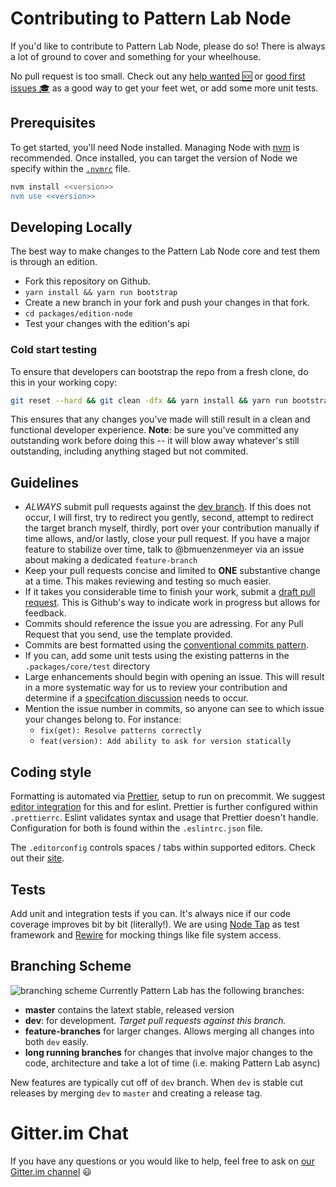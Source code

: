 # Contributing to Pattern Lab Node

If you'd like to contribute to Pattern Lab Node, please do so! There is always a lot of ground to cover and something for your wheelhouse.

No pull request is too small. Check out any [help wanted 🆘](https://github.com/pattern-lab/patternlab-node/issues?q=is%3Aissue+is%3Aopen+label%3A%22help+wanted+%3Asos%3A%22) or [good first issues 🎓](https://github.com/pattern-lab/patternlab-node/issues?q=is%3Aopen+is%3Aissue+label%3A%22good+first+issue+%3Amortar_board%3A%22) as a good way to get your feet wet, or add some more unit tests.

## Prerequisites

To get started, you'll need Node installed. Managing Node with [nvm](https://github.com/creationix/nvm) is recommended. Once installed, you can target the version of Node we specify within the [`.nvmrc`](https://github.com/pattern-lab/patternlab-node/blob/master/.nvmrc) file.

```sh
nvm install <<version>>
nvm use <<version>>
```

## Developing Locally

The best way to make changes to the Pattern Lab Node core and test them is through an edition.

* Fork this repository on Github.
* `yarn install && yarn run bootstrap`
* Create a new branch in your fork and push your changes in that fork.
* `cd packages/edition-node`
* Test your changes with the edition's api

### Cold start testing

To ensure that developers can bootstrap the repo from a fresh clone, do this in your working copy:

```sh
git reset --hard && git clean -dfx && yarn install && yarn run bootstrap
```

This ensures that any changes you've made will still result in a clean and functional developer experience. **Note**: be sure you've committed any outstanding work before doing this -- it will blow away whatever's still outstanding, including anything staged but not commited.

## Guidelines

* _ALWAYS_ submit pull requests against the [dev branch](https://github.com/pattern-lab/patternlab-node/tree/dev). If this does not occur, I will first, try to redirect you gently, second, attempt to redirect the target branch myself, thirdly, port over your contribution manually if time allows, and/or lastly, close your pull request. If you have a major feature to stabilize over time, talk to @bmuenzenmeyer via an issue about making a dedicated `feature-branch`
* Keep your pull requests concise and limited to **ONE** substantive change at a time. This makes reviewing and testing so much easier.
* If it takes you considerable time to finish your work, submit a [draft pull request](https://github.blog/2019-02-14-introducing-draft-pull-requests/). This is Github's way to indicate work in progress but allows for feedback.
* Commits should reference the issue you are adressing. For any Pull Request that you send, use the template provided.
* Commits are best formatted using the [conventional commits pattern](https://conventionalcommits.org/).
* If you can, add some unit tests using the existing patterns in the `.packages/core/test` directory
* Large enhancements should begin with opening an issue. This will result in a more systematic way for us to review your contribution and determine if a [specifcation discussion](https://github.com/pattern-lab/the-spec/issues) needs to occur.
* Mention the issue number in commits, so anyone can see to which issue your changes belong to. For instance:
  * `fix(get): Resolve patterns correctly`
  * `feat(version): Add ability to ask for version statically`

## Coding style

Formatting is automated via [Prettier](https://prettier.io/), setup to run on precommit. We suggest [editor integration](https://prettier.io/docs/en/editors.html) for this and for eslint. Prettier is further configured within `.prettierrc`. Eslint validates syntax and usage that Prettier doesn't handle. Configuration for both is found within the `.eslintrc.json` file.

The `.editorconfig` controls spaces / tabs within supported editors. Check out their [site](http://editorconfig.org/).

## Tests

Add unit and integration tests if you can. It's always nice if our code coverage improves bit by bit (literally!). We are using [Node Tap](http://www.node-tap.org/) as test framework and [Rewire](https://github.com/jhnns/rewire) for mocking things like file system access.

## Branching Scheme

![branching scheme](branching-scheme.png) Currently Pattern Lab has the following branches:

* **master** contains the latext stable, released version</dd>
* **dev**: for development. _Target pull requests against this branch._
* **feature-branches** for larger changes. Allows merging all changes into both `dev` easily.
* **long running branches** for changes that involve major changes to the code, architecture and take a lot of time (i.e. making Pattern Lab async)

New features are typically cut off of `dev` branch. When `dev` is stable cut releases by merging `dev` to `master` and creating a release tag.

# Gitter.im Chat

If you have any questions or you would like to help, feel free to ask on [our Gitter.im channel](https://gitter.im/pattern-lab/node) :smiley:
